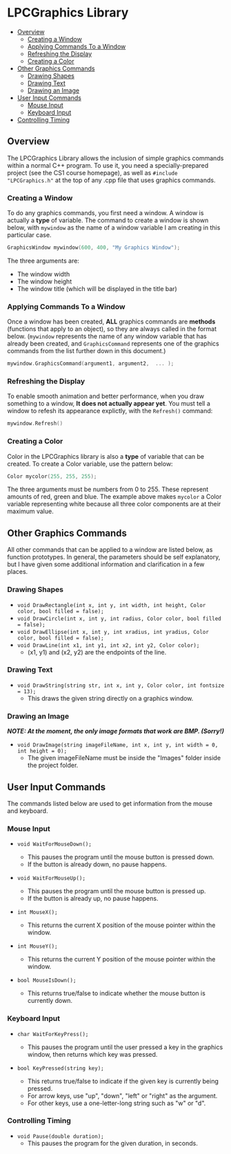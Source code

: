 # LPCGraphics Library

- [Overview](#overview)
    - [Creating a Window](#creating-a-window)
    - [Applying Commands To a Window](#applying-commands-to-a-window)
    - [Refreshing the Display](#refreshing-the-display)
    - [Creating a Color](#creating-a-color)
- [Other Graphics Commands](#other-graphics-commands)
    - [Drawing Shapes](#drawing-shapes)
    - [Drawing Text](#drawing-text)
    - [Drawing an Image](#drawing-an-image)
- [User Input Commands](#user-input-commands)
    - [Mouse Input](#mouse-input)
    - [Keyboard Input](#keyboard-input)
- [Controlling Timing](#controlling-timing)

## Overview

The LPCGraphics Library allows the inclusion of simple graphics commands within a normal C++ program. To use it,
you need a specially-prepared project (see the CS1 course homepage), as well as `#include "LPCGraphics.h"` at the top
of any .cpp file that uses graphics commands.

### Creating a Window

To do any graphics commands, you first need a window. A window is actually a **type** of variable.
The command to create a window is shown below, with `mywindow` as the name of a window variable I am
creating in this particular case.

```c++
GraphicsWindow mywindow(600, 400, "My Graphics Window");
```

The three arguments are:
* The window width
* The window height
* The window title (which will be displayed in the title bar)

### Applying Commands To a Window

Once a window has been created, **ALL** graphics commands are **methods** (functions that apply to an object),
so they are always called in the format below. (`mywindow` represents the name of any window variable
that has already been created, and `GraphicsCommand` represents one of the graphics commands from the list
further down in this document.)

```c++
mywindow.GraphicsCommand(argument1, argument2,  ... );
```

### Refreshing the Display

To enable smooth animation and better performance, when you draw something to a window,
**It does not actually appear yet**. You must tell a window to refesh its appearance explictly,
with the `Refresh()` command:

```c++
mywindow.Refresh()
```
### Creating a Color

Color in the LPCGraphics library is also a **type** of variable that can be created. To create a Color 
variable, use the pattern below:

```c++
Color mycolor(255, 255, 255);
```

The three arguments must be numbers from 0 to 255. These represent amounts of red, green and blue.
The example above makes `mycolor` a Color variable representing white because all three color components
are at their maximum value.

## Other Graphics Commands

All other commands that can be applied to a window are listed below, as function prototypes. In general,
the parameters should be self explanatory, but I have given some additional information and clarification
in a few places.

### Drawing Shapes

- `void DrawRectangle(int x, int y, int width, int height, Color color, bool filled = false);`
- `void DrawCircle(int x, int y, int radius, Color color, bool filled = false);`
- `void DrawEllipse(int x, int y, int xradius, int yradius, Color color, bool filled = false);`
- `void DrawLine(int x1, int y1, int x2, int y2, Color color);`
    - (x1, y1) and (x2, y2) are the endpoints of the line.

### Drawing Text

- `void DrawString(string str, int x, int y, Color color, int fontsize = 13);`
    - This draws the given string directly on a graphics window.

### Drawing an Image

**_NOTE: At the moment, the only image formats that work are BMP. (Sorry!)_**

- `void DrawImage(string imageFileName, int x, int y, int width = 0, int height = 0);`  
    - The given imageFileName must be inside the "Images" folder inside the project folder.

## User Input Commands

The commands listed below are used to get information from the mouse and keyboard.

### Mouse Input

- `void WaitForMouseDown();`
    - This pauses the program until the mouse button is pressed down. 
    - If the button is already down, no pause happens.

- `void WaitForMouseUp();`
    - This pauses the program until the mouse button is pressed up. 
    - If the button is already up, no pause happens.

- `int MouseX();`
    - This returns the current X position of the mouse pointer within the window.

- `int MouseY();`
    - This returns the current Y position of the mouse pointer within the window.

- `bool MouseIsDown();`
    - This returns true/false to indicate whether the mouse button is currently down. 
    
### Keyboard Input

- `char WaitForKeyPress();`
    - This pauses the program until the user pressed a key in the graphics window, then returns which key was pressed.

- `bool KeyPressed(string key);`
    - This returns true/false to indicate if the given key is currently being pressed.
    - For arrow keys, use "up", "down", "left" or "right" as the argument.
    - For other keys, use a one-letter-long string such as "w" or "d".

### Controlling Timing

- `void Pause(double duration);`
    - This pauses the program for the given duration, in seconds.

